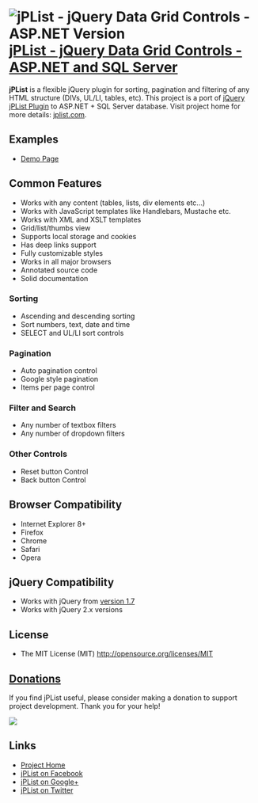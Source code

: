 # ![jPList - jQuery Data Grid Controls - ASP.NET Version](http://jplist.com/content/img/common/rocket-50.png) [jPList - jQuery Data Grid Controls - ASP.NET and SQL Server](http://jplist.com)

**jPList** is a flexible jQuery plugin for sorting, pagination and filtering of any HTML structure (DIVs, UL/LI, tables, etc). This project is a port of [jQuery jPList Plugin](https://github.com/no81no/jplist) to ASP.NET + SQL Server database. Visit project home for more details: [jplist.com](http://jplist.com).

## Examples
- [Demo Page](http://jplist.com/datasourcesexamples/asp-net-sql-server-demo)

## Common Features
- Works with any content (tables, lists, div elements etc...)
- Works with JavaScript templates like Handlebars, Mustache etc.
- Works with XML and XSLT templates
- Grid/list/thumbs view
- Supports local storage and cookies
- Has deep links support
- Fully customizable styles
- Works in all major browsers
- Annotated source code
- Solid documentation

### Sorting
- Ascending and descending sorting
- Sort numbers, text, date and time
- SELECT and UL/LI sort controls

### Pagination
- Auto pagination control
- Google style pagination
- Items per page control

### Filter and Search
- Any number of textbox filters
- Any number of dropdown filters

### Other Controls
- Reset button Control
- Back button Control

## Browser Compatibility
- Internet Explorer 8+
- Firefox
- Chrome
- Safari
- Opera

## jQuery Compatibility
- Works with jQuery from [version 1.7](http://code.jquery.com/jquery-1.7.min.js)
- Works with jQuery 2.x versions

## License
- The MIT License (MIT) http://opensource.org/licenses/MIT

## [Donations](#donation)
If you find jPList useful, please consider making a donation to support project development. Thank you for your help!

[![](https://www.paypalobjects.com/en_US/i/btn/btn_donateCC_LG.gif)](https://www.paypal.com/cgi-bin/webscr?cmd=_s-xclick&hosted_button_id=N54PFNPQ8ZJSU)

## Links
- [Project Home](http://jplist.com)
- [jPList on Facebook](https://www.facebook.com/jplist)
- [jPList on Google+](https://plus.google.com/+Jplistjs)
- [jPList on Twitter](https://twitter.com/jquery_jplist)